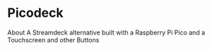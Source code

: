 # Picodeck
 About A Streamdeck alternative built with a Raspberry Pi Pico and a Touchscreen and other Buttons
